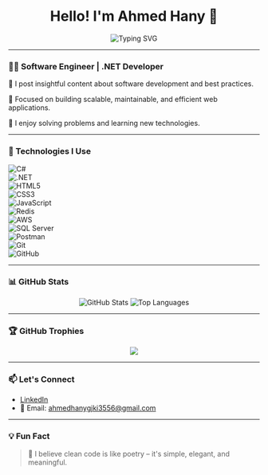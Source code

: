 <h1 align="center">Hello! I'm Ahmed Hany 👋</h1>

<p align="center">
  <img src="https://readme-typing-svg.herokuapp.com?font=Fira+Code&pause=1000&center=true&vCenter=true&width=435&lines=.NET+Developer;Full+Stack+Engineer;Clean+Code+Advocate;I+Love+Learning+%26+Building!" alt="Typing SVG" />
</p>

---

### 👨‍💻 Software Engineer | .NET Developer

🌟 I post insightful content about software development and best practices.

🎯 Focused on building scalable, maintainable, and efficient web applications.

🧠 I enjoy solving problems and learning new technologies.

---

### 🔧 Technologies I Use

![C#](https://img.shields.io/badge/C%23-239120?style=flat&logo=c-sharp&logoColor=white)  
![.NET](https://img.shields.io/badge/.NET-512BD4?style=flat&logo=dotnet&logoColor=white)  
![HTML5](https://img.shields.io/badge/HTML5-E34F26?style=flat&logo=html5&logoColor=white)  
![CSS3](https://img.shields.io/badge/CSS3-1572B6?style=flat&logo=css3&logoColor=white)  
![JavaScript](https://img.shields.io/badge/JavaScript-F7DF1E?style=flat&logo=javascript&logoColor=black)  
![Redis](https://img.shields.io/badge/Redis-DC382D?style=flat&logo=redis&logoColor=white)  
![AWS](https://img.shields.io/badge/AWS-232F3E?style=flat&logo=amazon-aws&logoColor=white)  
![SQL Server](https://img.shields.io/badge/SQL%20Server-CC2927?style=flat&logo=microsoft-sql-server&logoColor=white)  
![Postman](https://img.shields.io/badge/Postman-FF6C37?style=flat&logo=postman&logoColor=white)  
![Git](https://img.shields.io/badge/Git-F05032?style=flat&logo=git&logoColor=white)  
![GitHub](https://img.shields.io/badge/GitHub-181717?style=flat&logo=github&logoColor=white)

---

### 📊 GitHub Stats

<p align="center">
  <img src="https://github-readme-stats.vercel.app/api?username=AhmedHany140&show_icons=true&theme=dark" alt="GitHub Stats" />
  <img src="https://github-readme-stats.vercel.app/api/top-langs/?username=AhmedHany140&layout=compact&theme=dark" alt="Top Languages" />
</p>


---

### 🏆 GitHub Trophies

<p align="center">
  <img src="https://github-profile-trophy.vercel.app/?username=ahmedhany-dev&theme=darkhub&no-frame=true&margin-w=10" />
</p>

---

### 📫 Let's Connect

- [LinkedIn](https://www.linkedin.com/in/ahmed-hany-899a9a321)
- 📧 Email: ahmedhanygjki3556@gmail.com

---

### 💡 Fun Fact

> 🧩 I believe clean code is like poetry – it's simple, elegant, and meaningful.

